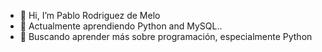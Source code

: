 - 👋 Hi, I’m Pablo Rodriguez de Melo
- 🌱 Actualmente aprendiendo Python and MySQL..
- 💞️ Buscando aprender más sobre programación, especialmente Python

<!---
PabloRMelo/PabloRMelo is a ✨ special ✨ repository because its `README.md` (this file) appears on your GitHub profile.
You can click the Preview link to take a look at your changes.
--->
